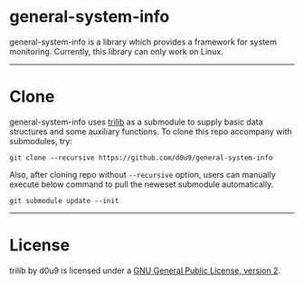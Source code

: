 # general-system-info
general-system-info is a library which provides a framework for system monitoring. Currently, this library can only work on Linux.

---

# Clone

general-system-info uses [trilib](https://github.com/d0u9/trilib) as a submodule to supply basic data structures and some auxiliary functions.
To clone this repo accompany with submodules, try:

```
git clone --recursive https://github.com/d0u9/general-system-info
```

Also, after cloning repo without `--recursive` option, users can manually execute below command to pull the neweset submodule automatically.

```
git submodule update --init
```

---

# License

trilib by d0u9 is licensed under a [GNU General Public License, version 2](https://www.gnu.org/licenses/old-licenses/gpl-2.0.en.html).
